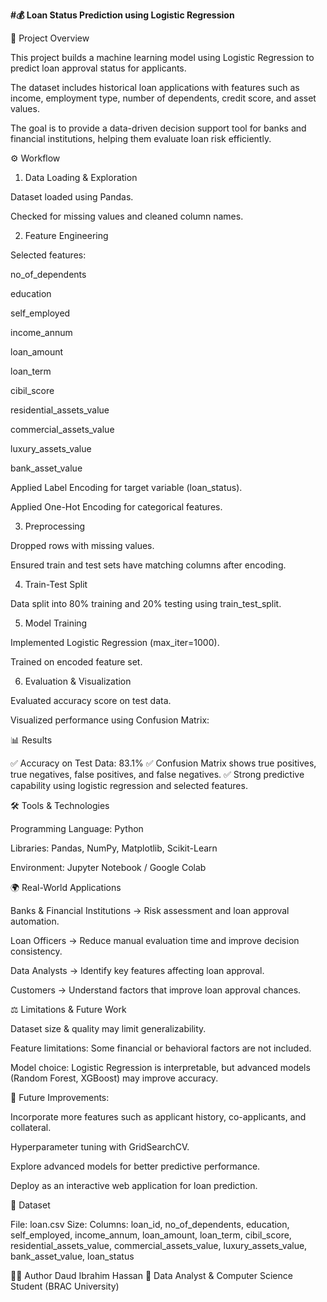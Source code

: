 **#💰 Loan Status Prediction using Logistic Regression**

📌 Project Overview

This project builds a machine learning model using Logistic Regression to predict loan approval status for applicants.

The dataset includes historical loan applications with features such as income, employment type, number of dependents, credit score, and asset values.

The goal is to provide a data-driven decision support tool for banks and financial institutions, helping them evaluate loan risk efficiently.

⚙️ Workflow
1. Data Loading & Exploration

Dataset loaded using Pandas.

Checked for missing values and cleaned column names.

2. Feature Engineering

Selected features:

no_of_dependents

education

self_employed

income_annum

loan_amount

loan_term

cibil_score

residential_assets_value

commercial_assets_value

luxury_assets_value

bank_asset_value

Applied Label Encoding for target variable (loan_status).

Applied One-Hot Encoding for categorical features.

3. Preprocessing

Dropped rows with missing values.

Ensured train and test sets have matching columns after encoding.

4. Train-Test Split

Data split into 80% training and 20% testing using train_test_split.

5. Model Training

Implemented Logistic Regression (max_iter=1000).

Trained on encoded feature set.

6. Evaluation & Visualization

Evaluated accuracy score on test data.

Visualized performance using Confusion Matrix:

📊 Results

✅ Accuracy on Test Data: 83.1%
✅ Confusion Matrix shows true positives, true negatives, false positives, and false negatives.
✅ Strong predictive capability using logistic regression and selected features.

🛠️ Tools & Technologies

Programming Language: Python

Libraries: Pandas, NumPy, Matplotlib, Scikit-Learn

Environment: Jupyter Notebook / Google Colab

🌍 Real-World Applications

Banks & Financial Institutions → Risk assessment and loan approval automation.

Loan Officers → Reduce manual evaluation time and improve decision consistency.

Data Analysts → Identify key features affecting loan approval.

Customers → Understand factors that improve loan approval chances.

⚖️ Limitations & Future Work

Dataset size & quality may limit generalizability.

Feature limitations: Some financial or behavioral factors are not included.

Model choice: Logistic Regression is interpretable, but advanced models (Random Forest, XGBoost) may improve accuracy.

🔮 Future Improvements:

Incorporate more features such as applicant history, co-applicants, and collateral.

Hyperparameter tuning with GridSearchCV.

Explore advanced models for better predictive performance.

Deploy as an interactive web application for loan prediction.

📂 Dataset

File: loan.csv
Size: 
Columns: loan_id, no_of_dependents, education, self_employed, income_annum, loan_amount, loan_term, cibil_score, residential_assets_value, commercial_assets_value, luxury_assets_value, bank_asset_value, loan_status

🧑‍💻 Author
Daud Ibrahim Hassan
📌 Data Analyst & Computer Science Student (BRAC University)
